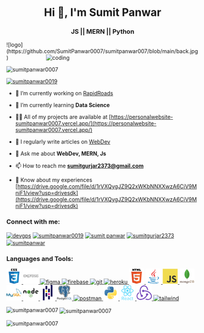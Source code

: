 <h1 align="center">Hi 👋, I'm Sumit Panwar</h1>
<h3 align="center">JS || MERN || Python</h3>
![logo](https://github.com/SumitPanwar0007/sumitpanwar007/blob/main/back.jpg)
<img align="right" alt="coding" width="400" src="https://media.giphy.com/media/v1.Y2lkPTc5MGI3NjExMTJ4eXlvanZ4MmxuMDBhbmQ2azgzNGhhbXg4YW00dG11bmE3dXdmZSZlcD12MV9pbnRlcm5hbF9naWZfYnlfaWQmY3Q9Zw/qgQUggAC3Pfv687qPC/giphy.gif">

<p align="left"> <img src="https://komarev.com/ghpvc/?username=sumitpanwar0007&label=Profile%20views&color=0e75b6&style=flat" alt="sumitpanwar0007" /> </p>



<p align="left"> <a href="https://twitter.com/sumitpanwar0019" target="blank"><img src="https://img.shields.io/twitter/follow/sumitpanwar0019?logo=twitter&style=for-the-badge" alt="sumitpanwar0019" /></a> </p>

- 🔭 I’m currently working on [RapidRoads](https://github.com/SumitPanwar0007)

- 🌱 I’m currently learning **Data Science**

- 👨‍💻 All of my projects are available at [https://personalwebsite-sumitpanwar0007.vercel.app/](https://personalwebsite-sumitpanwar0007.vercel.app/)

- 📝 I regularly write articles on [WebDev](WebDev)

- 💬 Ask me about **WebDev, MERN, Js**

- 📫 How to reach me **sumitgurjar2373@gmail.com**

- 📄 Know about my experiences [https://drive.google.com/file/d/1rVXQygJZ9Q2xWKbNNXXwzA6CiV9MniF1/view?usp=drivesdk](https://drive.google.com/file/d/1rVXQygJZ9Q2xWKbNNXXwzA6CiV9MniF1/view?usp=drivesdk)

<h3 align="left">Connect with me:</h3>
<p align="left">
<a href="https://dev.to/devgps" target="blank"><img align="center" src="https://raw.githubusercontent.com/rahuldkjain/github-profile-readme-generator/master/src/images/icons/Social/devto.svg" alt="devgps" height="30" width="40" /></a>
<a href="https://twitter.com/sumitpanwar0019" target="blank"><img align="center" src="https://raw.githubusercontent.com/rahuldkjain/github-profile-readme-generator/master/src/images/icons/Social/twitter.svg" alt="sumitpanwar0019" height="30" width="40" /></a>
<a href="https://linkedin.com/in/sumit panwar" target="blank"><img align="center" src="https://raw.githubusercontent.com/rahuldkjain/github-profile-readme-generator/master/src/images/icons/Social/linked-in-alt.svg" alt="sumit panwar" height="30" width="40" /></a>
<a href="https://www.hackerrank.com/sumitgurjar2373" target="blank"><img align="center" src="https://raw.githubusercontent.com/rahuldkjain/github-profile-readme-generator/master/src/images/icons/Social/hackerrank.svg" alt="sumitgurjar2373" height="30" width="40" /></a>
<a href="https://www.leetcode.com/sumitpanwar" target="blank"><img align="center" src="https://raw.githubusercontent.com/rahuldkjain/github-profile-readme-generator/master/src/images/icons/Social/leet-code.svg" alt="sumitpanwar" height="30" width="40" /></a>
</p>

<h3 align="left">Languages and Tools:</h3>
<p align="left"> <a href="https://www.w3schools.com/css/" target="_blank" rel="noreferrer"> <img src="https://raw.githubusercontent.com/devicons/devicon/master/icons/css3/css3-original-wordmark.svg" alt="css3" width="40" height="40"/> </a> <a href="https://expressjs.com" target="_blank" rel="noreferrer"> <img src="https://raw.githubusercontent.com/devicons/devicon/master/icons/express/express-original-wordmark.svg" alt="express" width="40" height="40"/> </a> <a href="https://www.figma.com/" target="_blank" rel="noreferrer"> <img src="https://www.vectorlogo.zone/logos/figma/figma-icon.svg" alt="figma" width="40" height="40"/> </a> <a href="https://firebase.google.com/" target="_blank" rel="noreferrer"> <img src="https://www.vectorlogo.zone/logos/firebase/firebase-icon.svg" alt="firebase" width="40" height="40"/> </a> <a href="https://git-scm.com/" target="_blank" rel="noreferrer"> <img src="https://www.vectorlogo.zone/logos/git-scm/git-scm-icon.svg" alt="git" width="40" height="40"/> </a> <a href="https://heroku.com" target="_blank" rel="noreferrer"> <img src="https://www.vectorlogo.zone/logos/heroku/heroku-icon.svg" alt="heroku" width="40" height="40"/> </a> <a href="https://www.w3.org/html/" target="_blank" rel="noreferrer"> <img src="https://raw.githubusercontent.com/devicons/devicon/master/icons/html5/html5-original-wordmark.svg" alt="html5" width="40" height="40"/> </a> <a href="https://www.java.com" target="_blank" rel="noreferrer"> <img src="https://raw.githubusercontent.com/devicons/devicon/master/icons/java/java-original.svg" alt="java" width="40" height="40"/> </a> <a href="https://developer.mozilla.org/en-US/docs/Web/JavaScript" target="_blank" rel="noreferrer"> <img src="https://raw.githubusercontent.com/devicons/devicon/master/icons/javascript/javascript-original.svg" alt="javascript" width="40" height="40"/> </a> <a href="https://www.mongodb.com/" target="_blank" rel="noreferrer"> <img src="https://raw.githubusercontent.com/devicons/devicon/master/icons/mongodb/mongodb-original-wordmark.svg" alt="mongodb" width="40" height="40"/> </a> <a href="https://www.mysql.com/" target="_blank" rel="noreferrer"> <img src="https://raw.githubusercontent.com/devicons/devicon/master/icons/mysql/mysql-original-wordmark.svg" alt="mysql" width="40" height="40"/> </a> <a href="https://nodejs.org" target="_blank" rel="noreferrer"> <img src="https://raw.githubusercontent.com/devicons/devicon/master/icons/nodejs/nodejs-original-wordmark.svg" alt="nodejs" width="40" height="40"/> </a> <a href="https://pandas.pydata.org/" target="_blank" rel="noreferrer"> <img src="https://raw.githubusercontent.com/devicons/devicon/2ae2a900d2f041da66e950e4d48052658d850630/icons/pandas/pandas-original.svg" alt="pandas" width="40" height="40"/> </a> <a href="https://www.postgresql.org" target="_blank" rel="noreferrer"> <img src="https://raw.githubusercontent.com/devicons/devicon/master/icons/postgresql/postgresql-original-wordmark.svg" alt="postgresql" width="40" height="40"/> </a> <a href="https://postman.com" target="_blank" rel="noreferrer"> <img src="https://www.vectorlogo.zone/logos/getpostman/getpostman-icon.svg" alt="postman" width="40" height="40"/> </a> <a href="https://www.python.org" target="_blank" rel="noreferrer"> <img src="https://raw.githubusercontent.com/devicons/devicon/master/icons/python/python-original.svg" alt="python" width="40" height="40"/> </a> <a href="https://reactjs.org/" target="_blank" rel="noreferrer"> <img src="https://raw.githubusercontent.com/devicons/devicon/master/icons/react/react-original-wordmark.svg" alt="react" width="40" height="40"/> </a> <a href="https://redux.js.org" target="_blank" rel="noreferrer"> <img src="https://raw.githubusercontent.com/devicons/devicon/master/icons/redux/redux-original.svg" alt="redux" width="40" height="40"/> </a> <a href="https://tailwindcss.com/" target="_blank" rel="noreferrer"> <img src="https://www.vectorlogo.zone/logos/tailwindcss/tailwindcss-icon.svg" alt="tailwind" width="40" height="40"/> </a> </p>

<p><img align="left" src="https://github-readme-stats.vercel.app/api/top-langs?username=sumitpanwar0007&show_icons=true&locale=en&layout=compact" alt="sumitpanwar0007" /></p>

<p>&nbsp;<img align="center" src="https://github-readme-stats.vercel.app/api?username=sumitpanwar0007&show_icons=true&locale=en" alt="sumitpanwar0007" /></p>

<p><img align="center" src="https://github-readme-streak-stats.herokuapp.com/?user=sumitpanwar0007&" alt="sumitpanwar0007" /></p>
